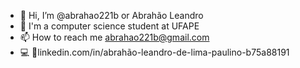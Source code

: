 - 👋 Hi, I’m @abrahao221b or Abrahão Leandro 
- 🌱 I'm a computer science student at UFAPE
- 📫 How to reach me abrahao221b@gmail.com
- 💻 🔗linkedin.com/in/abrahão-leandro-de-lima-paulino-b75a88191

<!---
abrahao221b/abrahao221b is a ✨ special ✨ repository because its `README.md` (this file) appears on your GitHub profile.
You can click the Preview link to take a look at your changes.
--->
